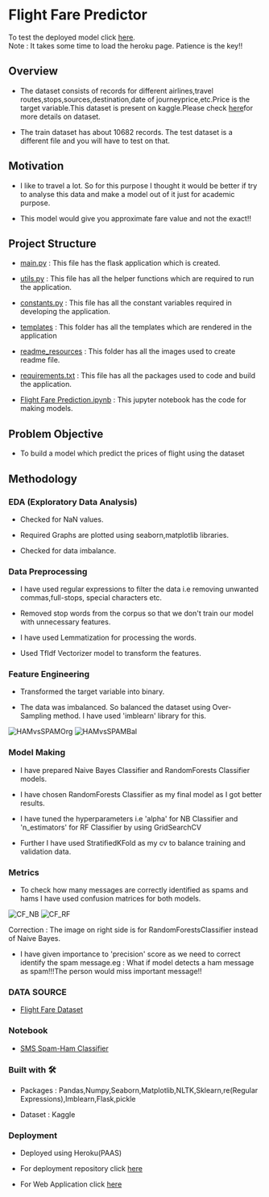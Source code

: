 # Flight Fare Predictor

To test the deployed model click [here](https://flight-fare-predict-ml2.herokuapp.com/).<br/>
Note : It takes some time to load the heroku page. Patience is the key!!

## Overview
- The dataset consists of records for different airlines,travel routes,stops,sources,destination,date of journeyprice,etc.Price is the target variable.This dataset is present on kaggle.Please check [here](https://www.kaggle.com/nikhilmittal/flight-fare-prediction-mh/)for more details on dataset. 

- The train dataset has about 10682 records. The test dataset is a different file and you will have to test on that. 

## Motivation
- I like to travel a lot. So for this purpose I thought it would be better if try to analyse this data and make a model out of it just for academic purpose.

-  This model would give you approximate fare value and not the exact!!

## Project Structure
- [main.py](https://github.com/Pratik872/ML/blob/main/E2E%20Project/FlightFarePredictor/main.py) : This file has the flask application which is created.

- [utils.py](https://github.com/Pratik872/ML/blob/main/E2E%20Project/FlightFarePredictor/utils.py) : This file has all the helper functions which are required to run the application.

- [constants.py](https://github.com/Pratik872/ML/blob/main/E2E%20Project/FlightFarePredictor/constants.py) : This file has all the constant variables required in developing the application.

- [templates](https://github.com/Pratik872/ML/blob/main/E2E%20Project/FlightFarePredictor/templates) : This folder has all the templates which are rendered in the application

- [readme_resources](https://github.com/Pratik872/ML/blob/main/E2E%20Project/FlightFarePredictor/readme_resources) : This folder has all the images used to create readme file.

- [requirements.txt](https://github.com/Pratik872/ML/blob/main/E2E%20Project/FlightFarePredictor/requirements.txt) : This file has all the packages used to code and build the application.

- [Flight Fare Prediction.ipynb](https://github.com/Pratik872/ML/blob/main/E2E%20Project/FlightFarePredictor/Flight%20Fare%20Prediction.ipynb) : This jupyter notebook has the code for making models.

## Problem Objective
- To build a model which predict the prices of flight using the dataset

## Methodology

### EDA (Exploratory Data Analysis)
- Checked for NaN values.

- Required Graphs are plotted using seaborn,matplotlib libraries.

- Checked for data imbalance.

### Data Preprocessing
- I have used regular expressions to filter the data i.e removing unwanted commas,full-stops, special characters etc.

- Removed stop words from the corpus so that we don't train our model with unnecessary features.

- I have used Lemmatization for processing the words.

- Used TfIdf Vectorizer model to transform the features.

### Feature Engineering
- Transformed the target variable into binary.

- The data was imbalanced. So balanced the dataset using Over-Sampling method. I have used 'imblearn' library for this.

![HAMvsSPAMOrg](https://github.com/Pratik872/AI-ML/blob/main/E2E%20projects/SMSSpamClassifier/readme_resources/imb_dataset.png)
![HAMvsSPAMBal](https://github.com/Pratik872/AI-ML/blob/main/E2E%20projects/SMSSpamClassifier/readme_resources/bal_dataset.png)

### Model Making

- I have prepared Naive Bayes Classifier and RandomForests Classifier models.

- I have chosen RandomForests Classifier as my final model as I got better results.

- I have tuned the hyperparameters i.e 'alpha' for NB Classifier and 'n_estimators' for RF Classifier by using GridSearchCV

- Further I have used StratifiedKFold as my cv to balance training and validation data.

### Metrics

- To check how many messages are correctly identified as spams and hams I have used confusion matrices for both models.

![CF_NB](https://github.com/Pratik872/AI-ML/blob/main/E2E%20projects/SMSSpamClassifier/readme_resources/NB_CF.png)
![CF_RF](https://github.com/Pratik872/AI-ML/blob/main/E2E%20projects/SMSSpamClassifier/readme_resources/RF_CF.png)

Correction : The image on right side is for RandomForestsClassifier instead of Naive Bayes.

- I have given importance to 'precision' score as we need to correct identify the spam message.eg : What if model detects a ham message as spam!!!The person would miss important message!!

### DATA SOURCE
- [Flight Fare Dataset](https://github.com/Pratik872/AI-ML/blob/main/Natural%20Language%20Processing/SpamHam%20Classifier/SMSSpamCollection)

### Notebook
- [SMS Spam-Ham Classifier](https://github.com/Pratik872/AI-ML/blob/main/E2E%20projects/SMSSpamClassifier/SMSClassifier.ipynb)

### Built with 🛠️
- Packages : Pandas,Numpy,Seaborn,Matplotlib,NLTK,Sklearn,re(Regular Expressions),Imblearn,Flask,pickle

- Dataset : Kaggle

### Deployment
- Deployed using Heroku(PAAS)

- For deployment repository click [here](https://github.com/Pratik872/AI-ML/tree/NLPDeploy)

- For Web Application click [here](https://sms-classifier-nlp-ml.herokuapp.com/)
